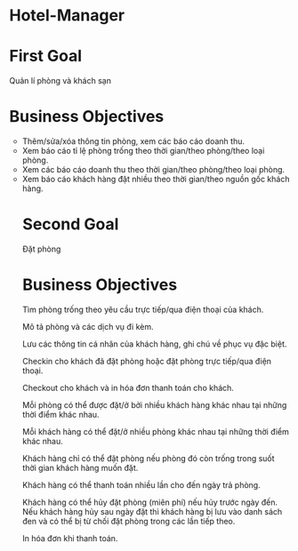 # Hotel-Manager
# First Goal

Quản lí phòng và khách sạn

# Business Objectives
 <ul type="circle">
<li> Thêm/sửa/xóa thông tin phòng, xem các báo cáo doanh thu. </li>

<li>Xem báo cáo tỉ lệ phòng trống theo thời gian/theo phòng/theo loại phòng.</li>

<li>Xem các báo cáo doanh thu theo thời gian/theo phòng/theo loại phòng.</li>

<li>Xem báo cáo khách hàng đặt nhiều theo thời gian/theo nguồn gốc khách hàng.</li>

# Second Goal

Đặt phòng

# Business Objectives

Tìm phòng trống theo yêu cầu trực tiếp/qua điện thoại của khách.

Mô tả phòng và các dịch vụ đi kèm.

Lưu các thông tin cá nhân của khách hàng, ghi chú về phục vụ đặc biệt.

Checkin cho khách đã đặt phòng hoặc đặt phòng trực tiếp/qua điện thoại.

Checkout cho khách và in hóa đơn thanh toán cho khách.

Mỗi phòng có thể được đặt/ở bởi nhiều khách hàng khác nhau tại những thời điểm khác nhau.

Mỗi khách hàng có thể đặt/ở nhiều phòng khác nhau tại những thời điểm khác nhau.

Khách hàng chỉ có thể đặt phòng nếu phòng đó còn trống trong suốt thời gian khách hàng muốn đặt.

Khách hàng có thể thanh toán nhiều lần cho đến ngày trả phòng.

Khách hàng có thể hủy đặt phòng (miên phí) nếu hủy trước ngày đến. Nếu khách hàng hủy sau ngày đặt thì khách hàng bị lưu vào danh sách đen và có thể bị từ chối đặt phòng trong các lần tiếp theo.

In hóa đơn khi thanh toán.
